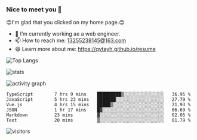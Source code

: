 ### Nice to meet you 👋

😊I'm glad that you clicked on my home page.😊

- 🔭 I’m currently working ae a web engineer.
- 📫 How to reach me: 13255238145@163.com
- 😄 Learn more about me: https://qytayh.github.io/resume

![Top Langs](https://github-readme-stats.vercel.app/api/top-langs?username=qytayh) 

![stats](https://github-readme-stats.vercel.app/api?username=qytayh&show_icons=true&theme=radical&layout=compact)
	
![activity graph](https://activity-graph.herokuapp.com/graph?username=qytayh&theme=dracula)

<!--START_SECTION:waka-->

```text
TypeScript        7 hrs 9 mins    █████████▒░░░░░░░░░░░░░░░   36.95 %
JavaScript        5 hrs 23 mins   ███████░░░░░░░░░░░░░░░░░░   27.79 %
Vue.js            4 hrs 15 mins   █████▒░░░░░░░░░░░░░░░░░░░   21.93 %
JSON              1 hr 17 mins    █▓░░░░░░░░░░░░░░░░░░░░░░░   06.69 %
Markdown          23 mins         ▓░░░░░░░░░░░░░░░░░░░░░░░░   02.05 %
Text              20 mins         ▒░░░░░░░░░░░░░░░░░░░░░░░░   01.79 %
```

<!--END_SECTION:waka-->

![visitors](https://visitor-badge.glitch.me/badge?page_id=qytayh)


<!--
**qytayh/qytayh** is a ✨ _special_ ✨ repository because its `README.md` (this file) appears on your GitHub profile.

Here are some ideas to get you started:

- 🔭 I’m currently working on ...
- 🌱 I’m currently learning ...
- 👯 I’m looking to collaborate on ...
- 🤔 I’m looking for help with ...
- 💬 Ask me about ...
- 📫 How to reach me: ...
- 😄 Pronouns: ...
- ⚡ Fun fact: ...
-->
